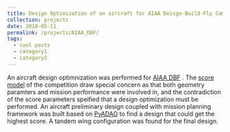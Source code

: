 ```yaml
---
title: Design Optimization of an aircraft for AIAA Deisgn·Build·Fly Competition
collection: projects
date: 2018-05-11
permalink: /projects/AIAA_DBF/
tags:
  - cool posts
  - category1
  - category2
---
```


An aircraft design optimnization was performed for [AIAA DBF](https://www.aiaadbf.org/General-Info/ "AIAA DBF") . The [score model](https://www.aiaadbf.org/Scoring/ "score model") of the competition draw special concern as that both geometry paramters and mission performance were involved in, and the contradiction of the score parameters speified that a design optimization must be performed.  An aircraft preliminary design coupled with mission planning framework was built based on [PyADAO](https://tsingqaq.github.io/projects/PyADAO_construction/ "PyADAO") to find a design that could get the highest score. A tandem wing configuration was found for the final design.
